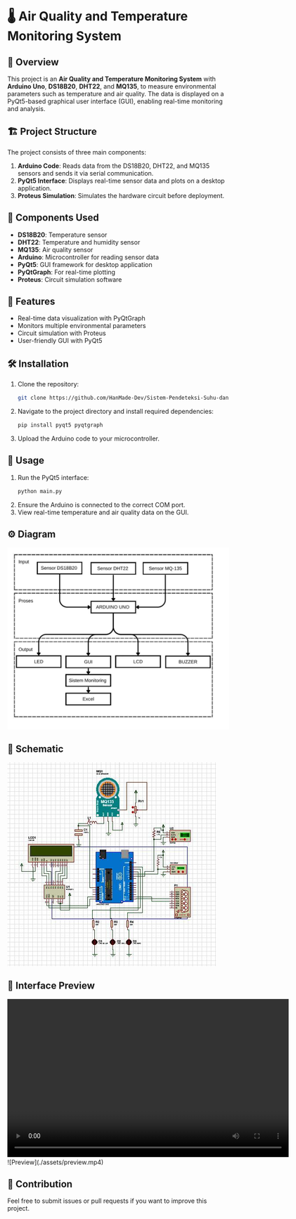 # 🌡️ Air Quality and Temperature Monitoring System

## 📜 Overview
This project is an **Air Quality and Temperature Monitoring System** with **Arduino Uno**, **DS18B20**, **DHT22**, and **MQ135**, to measure environmental parameters such as temperature and air quality. The data is displayed on a PyQt5-based graphical user interface (GUI), enabling real-time monitoring and analysis.

## 🏗️ Project Structure
The project consists of three main components:

1. **Arduino Code**: Reads data from the DS18B20, DHT22, and MQ135 sensors and sends it via serial communication.
2. **PyQt5 Interface**: Displays real-time sensor data and plots on a desktop application.
3. **Proteus Simulation**: Simulates the hardware circuit before deployment.

## 🧩 Components Used
- **DS18B20**: Temperature sensor
- **DHT22**: Temperature and humidity sensor
- **MQ135**: Air quality sensor
- **Arduino**: Microcontroller for reading sensor data
- **PyQt5**: GUI framework for desktop application
- **PyQtGraph**: For real-time plotting
- **Proteus**: Circuit simulation software

## 🏅 Features
- Real-time data visualization with PyQtGraph
- Monitors multiple environmental parameters
- Circuit simulation with Proteus
- User-friendly GUI with PyQt5

## 🛠️ Installation
1. Clone the repository:
   ```bash
   git clone https://github.com/HanMade-Dev/Sistem-Pendeteksi-Suhu-dan-Kualitas-Udara.git
   ```
2. Navigate to the project directory and install required dependencies:
   ```bash
   pip install pyqt5 pyqtgraph
   ```
3. Upload the Arduino code to your microcontroller.

## 🚀 Usage
1. Run the PyQt5 interface:
   ```bash
   python main.py
   ```
2. Ensure the Arduino is connected to the correct COM port.
3. View real-time temperature and air quality data on the GUI.

## ⚙️ Diagram
![Schematic](./assets/diagram.jpg)

## 🔧 Schematic
![Schematic](./assets/schematic.jpg)

## 🎥 Interface Preview
<video width="640" height="360" controls>
  <source src="https://github.com/HanMade-Dev/Sistem-Pendeteksi-Suhu-dan-Kualitas-Udara/raw/main/Preview.mp4" type="video/mp4">
  Your browser does not support the video tag.
</video>
![Preview](./assets/preview.mp4)

## 🤝 Contribution
Feel free to submit issues or pull requests if you want to improve this project.


